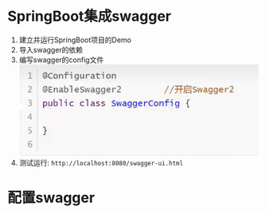 # SpringBoot集成swagger

1. 建立并运行SpringBoot项目的Demo
1. 导入swagger的依赖
1. 编写swagger的config文件![image-20230614114910243](./image-20230614114910243.png)
1. 测试运行: `http://localhost:8080/swagger-ui.html`



# 配置swagger

